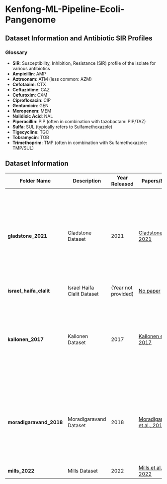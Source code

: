 # Kenfong-ML-Pipeline-Ecoli-Pangenome

## Dataset Information and Antibiotic SIR Profiles

### Glossary

- **SIR**: Susceptibility, Inhibition, Resistance (SIR) profile of the isolate for various antibiotics
- **Ampicillin**: AMP
- **Aztreonam**: ATM (less common: AZM)
- **Cefotaxim**: CTX
- **Ceftazidime**: CAZ
- **Cefuroxim**: CXM
- **Ciprofloxacin**: CIP
- **Gentamicin**: GEN
- **Meropenem**: MEM
- **Nalidixic Acid**: NAL
- **Piperacillin**: PIP (often in combination with tazobactam: PIP/TAZ)
- **Sulfa**: SUL (typically refers to Sulfamethoxazole)
- **Tigecycline**: TGC
- **Tobramycin**: TOB
- **Trimethoprim**: TMP (often in combination with Sulfamethoxazole: TMP/SUL)

## Dataset Information

| **Folder Name**          | **Description**                   | **Year Released** | **Papers/Blogs**                                    | **Antibiotics with SIR Info**                                                                                                                                               |
|--------------------------|-----------------------------------|-------------------|----------------------------------------------------|----------------------------------------------------------------------------------------------------------------------------------------------------------------------------|
| **gladstone_2021**       | Gladstone Dataset                 | 2021              | [Gladstone et al., 2021](https://www.sciencedirect.com/science/article/pii/S2666524721000318) | Ampicillin, Aztreonam, Cefotaxim, Ceftazidime, Cefuroxim, Ciprofloxacin, Gentamicin, Meropenem, Nalidixic Acid, Piperacillin, Sulfa, Tigecycline, Tobramycin, Trimethoprim   |
| **israel_haifa_clalit**  | Israel Haifa Clalit Dataset       | (Year not provided) | [No paper](link-to-paper)                   | NAN                                                                                                                                                                        |
| **kallonen_2017**        | Kallonen Dataset                  | 2017              | [Kallonen et al., 2017](https://journals.plos.org/ploscompbiol/article?id=10.1371/journal.pcbi.1006258) | Ampicillin, Piperacillin (TZP), Cefuroxim, Ceftriaxone (CET), Tobramycin, Trimethoprim, Ciprofloxacin, Cefotaxim, Ceftazidime, Gentamicin, Amoxicillin                                                           |
| **moradigaravand_2018**  | Moradigaravand Dataset            | 2018              | [Moradigaravand et al., 2018](https://journals.plos.org/ploscompbiol/article?id=10.1371/journal.pcbi.1006258) | Ampicillin, Piperacillin (TZP), Cefuroxim, Ceftriaxone (CET), Tobramycin, Trimethoprim, Ciprofloxacin, Cefotaxim, Ceftazidime, Gentamicin, Amoxicillin                                                           |
| **mills_2022**           | Mills Dataset                     | 2022              | [Mills et al., 2022](https://genomemedicine.biomedcentral.com/articles/10.1186/s13073-022-01150-7) | NAN                                                                                                                                                                        |
